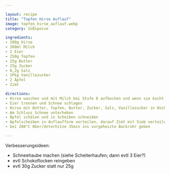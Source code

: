 ```yaml
---

layout: recipe
title: "Topfen Hirse Auflauf"
image: topfen_hirse_auflauf.webp
category: Süßspeise

ingredients:
- 100g Hirse
- 300ml Milch
- 2 Eier
- 250g Topfen
- 25g Butter
- 25g Zucker
- 0,2g Salz
- 1Pkg Vanillezucker
- 2 Äpfel
- Zimt

directions:
- Hirse waschen und mit Milch bei Stufe 8 aufkochen und wenn sie kocht auf Stufe 3 zurückdrehen und 10min köcheln lassen. Danach 10min mit Deckel stehen lassen, anschließend abnehmen, umrühren und auskühlen lassen.
- Eier trennen und Schnee schlagen
- Hirse mit Dotter, Topfen, Butter, Zucker, Salz, Vanillezucker in Küchenmaschine vermischen.
- Am Schluss Schnee unterheben
- Äpfel schälen und in Scheiben schneiden
- Apfelscheiben in Auflaufform verteilen, darauf Zimt mit Sieb verteilen, darauf Hirsegemisch verteilen
- bei 200°C Ober/Unterhitze 35min ins vorgeheizte Backrohr geben 

---
```


Verbesserungsideen:

- Schneehaube machen (siehe Scheiterhaufen; dann evtl 3 Eier?)
- evtl Schokoflocken reingeben
- evtl 30g Zucker statt nur 25g